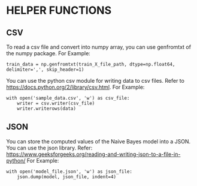 # HELPER FUNCTIONS
## CSV
To read a csv file and convert into numpy array, you can use genfromtxt of the numpy package.
For Example:
```
train_data = np.genfromtxt(train_X_file_path, dtype=np.float64, delimiter=',', skip_header=1)
```
You can use the python csv module for writing data to csv files.
Refer to https://docs.python.org/2/library/csv.html.
For Example:
```
with open('sample_data.csv', 'w') as csv_file:
	writer = csv.writer(csv_file)
    writer.writerows(data)
```
## JSON
You can store the computed values of the Naive Bayes model into a JSON. You can use the json library.
Refer: https://www.geeksforgeeks.org/reading-and-writing-json-to-a-file-in-python/
For Example:
```
with open('model_file.json', 'w') as json_file:
    json.dump(model, json_file, indent=4)
```